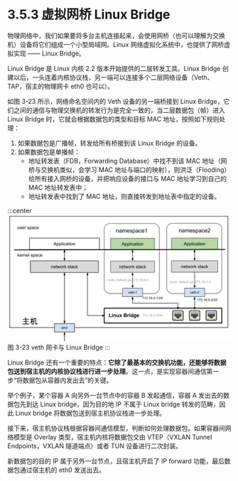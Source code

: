 # 3.5.3 虚拟网桥 Linux Bridge

物理网络中，我们如果要将多台主机连接起来，会使用网桥（也可以理解为交换机）设备将它们组成一个小型局域网。Linux 网络虚拟化系统中，也提供了网桥虚拟实现 —— Linux Bridge。

Linux Bridge 是 Linux 内核 2.2 版本开始提供的二层转发工具。Linux Bridge 创建以后，一头连着内核协议栈，另一端可以连接多个二层网络设备（Veth、TAP，宿主的物理网卡 eth0 也可以）。

如图 3-23 所示，网络命名空间内的 Veth 设备的另一端桥接到 Linux Bridge，它们之间的通信与物理交换机的转发行为是完全一致的，当二层数据包（帧）进入 Linux Bridge 时，它就会根据数据包的类型和目标 MAC 地址，按照如下规则处理：

1. 如果数据包是广播帧，转发给所有桥接到该 Linux Bridge 的设备。
2. 如果数据包是单播帧：
	- 地址转发表（FDB，Forwarding Database）中找不到该 MAC 地址（网桥与交换机类似，会学习 MAC 地址与端口的映射），则洪泛（Flooding）给所有接入网桥的设备，并把响应设备的接口与 MAC 地址学习到自己的 MAC 地址转发表中；
	- 地址转发表中找到了 MAC 地址，则直接转发到地址表中指定的设备。

:::center
  ![](../assets/linux-bridge.svg)<br/>
 图 3-23 veth 网卡与 Linux Bridge
:::

Linux Bridge 还有一个重要的特点：**它除了最基本的交换机功能，还能够将数据包送到宿主机的内核协议栈进行进一步处理**。这一点，是实现容器间通信第一步“将数据包从容器内发出去”的关键。

举个例子，某个容器 A 向另外一台节点中的容器 B 发起通信，容器 A 发出去的数据包先到达 Linux bridge，因为目的地 IP 不属于 Linux bridge 转发的范畴，因此 Linux bridge 将数据包送到宿主机协议栈进一步处理。

接下来，宿主机协议栈根据容器间通信模型，判断如何处理数据包。如果容器间网络模型是 Overlay 类型，宿主机内核将数据包交由 VTEP（VXLAN Tunnel Endpoints，VXLAN 隧道端点）或者 TUN 设备进行二次封装。

新数据包的目的 IP 属于另外一台节点，且宿主机开启了 IP forward 功能，最后数据包通过宿主机的 eth0 发送出去。


